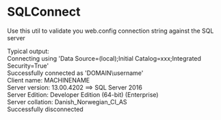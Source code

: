 # SQLConnect
Use this util to validate you web.config connection string against the SQL server

Typical output:</br>
Connecting using 'Data Source=(local);Initial Catalog=xxx;Integrated Security=True'</br>
Successfully connected as 'DOMAIN\username'</br>
Client name: MACHINENAME</br>
Server version: 13.00.4202 ==> SQL Server 2016</br>
Server Edition: Developer Edition (64-bit) (Enterprise)</br>
Server collation: Danish_Norwegian_CI_AS</br>
Successfully disconnected</br>

